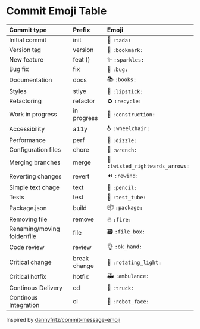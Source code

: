 
# Commit Emoji Table

| Commit type                | Prefix             | Emoji                            |
|:---------------------------|:-------------------|:---------------------------------|
| Initial commit             |  init              | 🎉 `:tada:`                      |                   
| Version tag                |  version           | 🔖 `:bookmark:`                  |                   
| New feature                |  feat (<context>)  | ✨ `:sparkles:`                  |                  
| Bug fix                    |  fix               | 🐛 `:bug:`                       |               
| Documentation              |  docs              | 📚 `:books:`                     |              
| Styles                     |  stlye             | 💄 `:lipstick:`                  |              
| Refactoring                |  refactor          | ♻️ `:recycle:`                   |              
| Work in progress           |  in progress       | 🚧 `:construction:`              |              
| Accessibility              |  a11y              | ♿ `:wheelchair:`                |              
| Performance                |  perf              | 💫 `:dizzle:`                    |              
| Configuration files        |  chore             | 🔧 `:wrench:`                    |              
| Merging branches           |  merge             | 🔀 `:twisted_rightwards_arrows:` |              
| Reverting changes          |  revert            | ⏪ `:rewind:`                    |              
| Simple text chage          |  text              | 📝 `:pencil:`                    |              
| Tests                      |  test              | 🧪 `:test_tube:`                 |              
| Package.json               |  build             | 📦 `:package:`                   |              
| Removing file              |  remove            | 🔥 `:fire:`                      |              
| Renaming/moving folder/file|  file              | 🗃️ `:file_box:`                  |              
| Code review                |  review            | 👌 `:ok_hand:`                   |              
| Critical change            |  break change      | 🚨 `:rotating_light:`            |              
| Critical hotfix            |  hotfix            | 🚑 `:ambulance:`                 |              
| Continous Delivery         |  cd                | 🚚 `:truck:`                     |              
| Continous Integration      |  ci                | 🤖 `:robot_face:`                |              


Inspired by [dannyfritz/commit-message-emoji](https://github.com/dannyfritz/commit-message-emoji)
